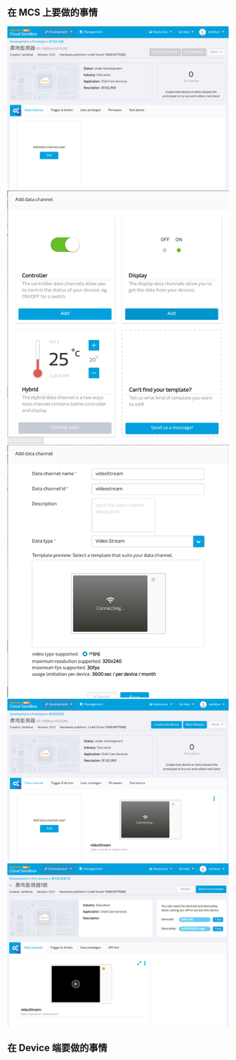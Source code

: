 

## 在 MCS 上要做的事情

![](videostream_prototype01.png)
![](videostream_prototype02.png)
![](videostream_prototype03.png)
![](videostream_prototype04.png)
![](videostream_prototype05.png)


## 在 Device 端要做的事情